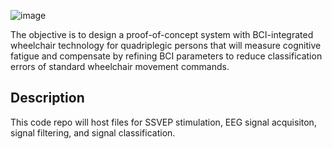 ![image](https://user-images.githubusercontent.com/47435952/200954126-f352227f-f26e-43d7-b244-f6132b296fb5.png)

The objective is to design a proof-of-concept system with BCI-integrated wheelchair technology for quadriplegic persons that will measure cognitive fatigue and compensate by refining BCI parameters to reduce classification errors of standard wheelchair movement
commands.

## Description

This code repo will host files for SSVEP stimulation, EEG signal acquisiton, signal filtering, and signal classification.
